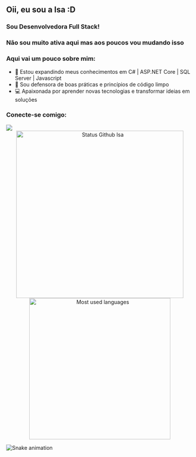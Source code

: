## Oii, eu sou a Isa :D

### Sou Desenvolvedora Full Stack!
### Não sou muito ativa aqui mas aos poucos vou mudando isso 

### Aqui vai um pouco sobre mim:

- 🌱 Estou expandindo meus conhecimentos em C# | ASP.NET Core | SQL Server | Javascript 
- 🧹 Sou defensora de boas práticas e princípios de código limpo
- 💻 Apaixonada por aprender novas tecnologias e transformar ideias em soluções 

### Conecte-se comigo:
<div>
  <a href="https://www.linkedin.com/in/isabella-consani/" target="_blank"><img src="https://img.shields.io/badge/-LinkedIn-%230077B5?style=for-the-badge&logo=linkedin&logoColor=white" target="_blank"></a> 
</div>

<div align="center">
<img width="450em" alt="Status Github Isa" src="https://github-readme-stats.vercel.app/api?username=isconsani&show_icons=true&theme=dracula" />
<img width="380em" alt="Most used languages" src="https://github-readme-stats.vercel.app/api/top-langs/?username=isconsani&layout=compact&theme=dracula"/>
</div>

![Snake animation](https://github.com/rodrigofurlaneti/rodrigofurlaneti/blob/main/github-contribution-grid-snake-dark.svg)
